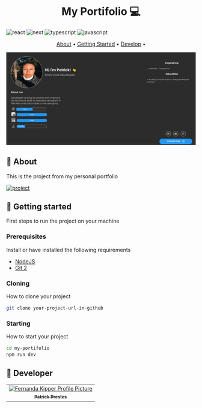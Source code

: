[JAVASCRIPT__BADGE]: https://img.shields.io/badge/Javascript-000?style=for-the-badge&logo=javascript
[TYPESCRIPT__BADGE]: https://img.shields.io/badge/typescript-D4FAFF?style=for-the-badge&logo=typescript
[REACT__BADGE]: https://img.shields.io/badge/React-005CFE?style=for-the-badge&logo=react
[NEXT__BADGE]:https://img.shields.io/badge/next.js-000000?style=for-the-badge&logo=nextdotjs&logoColor=white
[PROJECT__BADGE]: https://img.shields.io/badge/📱Visit_this_project-000?style=for-the-badge&logo=project
[PROJECT__URL]:https://github.com/Patrick-1810/my-portifolio

<h1 align="center" style="font-weight: bold;">My Portifolio 💻</h1>

![react][REACT__BADGE]
![next][NEXT__BADGE]
![typescript][TYPESCRIPT__BADGE]
![javascript][JAVASCRIPT__BADGE]

<p align="center">
 <a href="#about">About</a> • 
 <a href="#started">Getting Started</a> • 
 <a href="#colab">Develop</a> •
 
</p>


<p align="center">
    <img src="./public/imageReadme.png" alt="Image Project" width="550px">
</p>

<h2 id="started">📌 About</h2>

This is the project from my personal portfolio

[![project][PROJECT__BADGE]][PROJECT__URL]

<h2 id="started">🚀 Getting started</h2>

First steps to run the project on your machine

<h3>Prerequisites</h3>

Install or have installed the following requirements

- [NodeJS](https://github.com/)
- [Git 2](https://github.com)

<h3>Cloning</h3>

How to clone your project

```bash
git clone your-project-url-in-github
```

<h3>Starting</h3>

How to start your project

```bash
cd my-portifolio
npm run dev
```


<h2 id="colab">🤝 Developer</h2>

<table>
  <tr>
    <td align="center">
      <a href="#">
        <img src="https://avatars.githubusercontent.com/u/131163260?v=4" width="100px;" alt="Fernanda Kipper Profile Picture"/><br>
        <sub>
          <b>Patrick Prestes</b>
        </sub>
      </a>
    </td>
<table>

